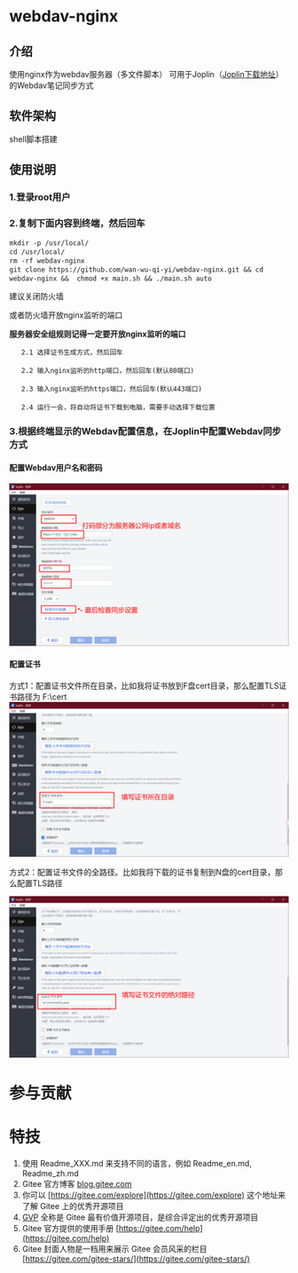 # webdav-nginx

## 介绍
使用nginx作为webdav服务器（多文件脚本）
可用于Joplin（[Joplin下载地址](https://joplinapp.org/)）的Webdav笔记同步方式

## 软件架构

shell脚本搭建



## 使用说明

### 1.登录root用户

### 2.复制下面内容到终端，然后回车

```shell
mkdir -p /usr/local/
cd /usr/local/
rm -rf webdav-nginx
git clone https://github.com/wan-wu-qi-yi/webdav-nginx.git && cd webdav-nginx &&  chmod +x main.sh && ./main.sh auto
```

建议关闭防火墙

或者防火墙开放nginx监听的端口

**服务器安全组规则记得一定要开放nginx监听的端口** 

       2.1 选择证书生成方式，然后回车
    
       2.2 输入nginx监听的http端口，然后回车(默认80端口)
    
       2.3 输入nginx监听的https端口，然后回车(默认443端口)
    
       2.4 运行一会，将自动将证书下载到电脑，需要手动选择下载位置


### 3.根据终端显示的Webdav配置信息，在Joplin中配置Webdav同步方式

#### 配置Webdav用户名和密码

![输入图片说明](images/image-20211226062121541.png)



#### 配置证书

方式1：配置证书文件所在目录，比如我将证书放到F盘cert目录，那么配置TLS证书路径为  F:\cert
![输入图片说明](images/image-20211226011110833.png)

方式2：配置证书文件的全路径。比如我将下载的证书复制到N盘的cert目录，那么配置TLS路径


![输入图片说明](images/image-20211226033712851.png)





# 参与贡献



# 特技

1.  使用 Readme\_XXX.md 来支持不同的语言，例如 Readme\_en.md, Readme\_zh.md
2.  Gitee 官方博客 [blog.gitee.com](https://blog.gitee.com)
3.  你可以 [https://gitee.com/explore](https://gitee.com/explore) 这个地址来了解 Gitee 上的优秀开源项目
4.  [GVP](https://gitee.com/gvp) 全称是 Gitee 最有价值开源项目，是综合评定出的优秀开源项目
5.  Gitee 官方提供的使用手册 [https://gitee.com/help](https://gitee.com/help)
6.  Gitee 封面人物是一档用来展示 Gitee 会员风采的栏目 [https://gitee.com/gitee-stars/](https://gitee.com/gitee-stars/)
